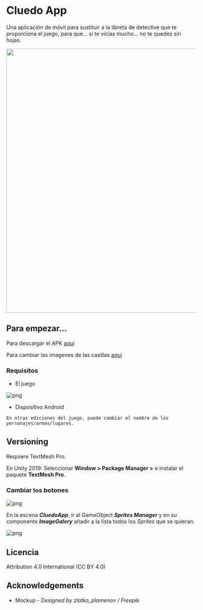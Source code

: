 # Cluedo App  

Una aplicación de móvil para sustituir a la libreta de detective que te proporciona el juego, para que... si te vicias mucho... no te quedes sin hojas.

<img src="https://i.imgur.com/co6smrk.png?1" width="700">

## Para empezar... 
  
Para descargar el APK [aquí](https://github.com/BenitezDev/CluedoApp/releases/tag/1.0)
  
Para cambiar las imagenes de las casillas [aquí](#Cambiar-los-botones)
  
### Requisitos  
  

- El juego

![png](https://i.imgur.com/0qpDGWX.png)

- Dispositivo Android

```
En otras ediciones del juego, puede cambiar el nombre de los personajes/armas/lugares.
```

 
## Versioning  

Requiere TextMesh Pro.

En Unity 2019: Seleccionar **Window > Package Manager >** e instalar el paquete **TextMesh Pro**.


### Cambiar los botones 

![png](https://i.imgur.com/MJJblXL.png)

En la escena ***CluedoApp***, ir al GameObject ***Sprites Manager*** y en su componente ***ImageGalery*** añadir a la lista todos los *Sprites* que se quieran.

  ![png]( https://i.imgur.com/ue61Ray.png)

## Licencia  
  
Attribution 4.0 International (CC BY 4.0)  
  

## Acknowledgements 
- Mockup - *Designed by zlatko_plamenov / Freepik*
